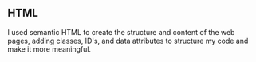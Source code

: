 

## HTML ##

I used semantic HTML to create the structure and content of the web pages, adding classes, ID's, and data attributes to structure my code and make it more meaningful.

